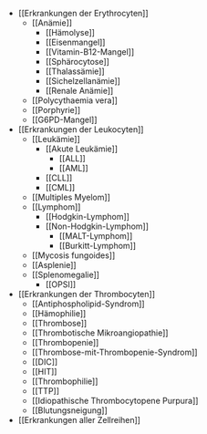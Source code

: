---
---
- [[Erkrankungen der Erythrocyten]]
	- [[Anämie]]
		- [[Hämolyse]]
		- [[Eisenmangel]]
		- [[Vitamin-B12-Mangel]]
		- [[Sphärocytose]]
		- [[Thalassämie]]
		- [[Sichelzellanämie]]
		- [[Renale Anämie]]
	- [[Polycythaemia vera]]
	- [[Porphyrie]]
	- [[G6PD-Mangel]]
- [[Erkrankungen der Leukocyten]]
	- [[Leukämie]]
		- [[Akute Leukämie]]
			- [[ALL]]
			- [[AML]]
		- [[CLL]]
		- [[CML]]
	- [[Multiples Myelom]]
	- [[Lymphom]]
		- [[Hodgkin-Lymphom]]
		- [[Non-Hodgkin-Lymphom]]
			- [[MALT-Lymphom]]
			- [[Burkitt-Lymphom]]
	- [[Mycosis fungoides]]
	- [[Asplenie]]
	- [[Splenomegalie]]
		- [[OPSI]]
- [[Erkrankungen der Thrombocyten]]
	- [[Antiphospholipid-Syndrom]]
	- [[Hämophilie]]
	- [[Thrombose]]
	- [[Thrombotische Mikroangiopathie]]
	- [[Thrombopenie]]
	- [[Thrombose-mit-Thrombopenie-Syndrom]]
	- [[DIC]]
	- [[HIT]]
	- [[Thrombophilie]]
	- [[TTP]]
	- [[Idiopathische Thrombocytopene Purpura]]
	- [[Blutungsneigung]]
- [[Erkrankungen aller Zellreihen]]